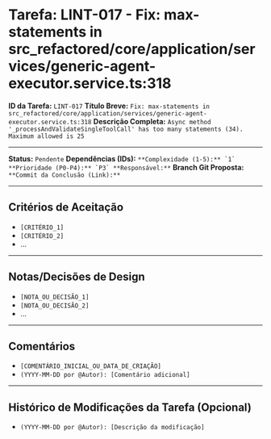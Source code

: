 # Tarefa: LINT-017 - Fix: max-statements in src_refactored/core/application/services/generic-agent-executor.service.ts:318

**ID da Tarefa:** `LINT-017`
**Título Breve:** `Fix: max-statements in src_refactored/core/application/services/generic-agent-executor.service.ts:318`
**Descrição Completa:**
`Async method '_processAndValidateSingleToolCall' has too many statements (34). Maximum allowed is 25`

---

**Status:** `Pendente`
**Dependências (IDs):** ``
**Complexidade (1-5):** `1`
**Prioridade (P0-P4):** `P3`
**Responsável:** ``
**Branch Git Proposta:** ``
**Commit da Conclusão (Link):** ``

---

## Critérios de Aceitação
- `[CRITÉRIO_1]`
- `[CRITÉRIO_2]`
- ...

---

## Notas/Decisões de Design
- `[NOTA_OU_DECISÃO_1]`
- `[NOTA_OU_DECISÃO_2]`
- ...

---

## Comentários
- `[COMENTÁRIO_INICIAL_OU_DATA_DE_CRIAÇÃO]`
- `(YYYY-MM-DD por @Autor): [Comentário adicional]`

---

## Histórico de Modificações da Tarefa (Opcional)
- `(YYYY-MM-DD por @Autor): [Descrição da modificação]`
